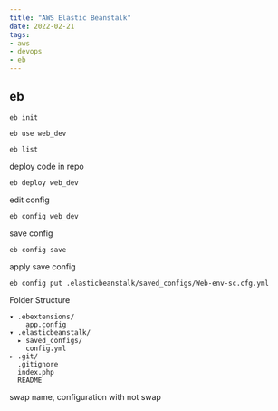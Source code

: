 ```yaml
---
title: "AWS Elastic Beanstalk"
date: 2022-02-21
tags:
- aws
- devops
- eb
---
```


## eb

```
eb init
```

```
eb use web_dev
```

```
eb list
```

deploy code in repo

```
eb deploy web_dev
```

edit config

```
eb config web_dev
```

save config

```
eb config save
```

apply save config

```
eb config put .elasticbeanstalk/saved_configs/Web-env-sc.cfg.yml
```

Folder Structure

```
▾ .ebextensions/
    app.config
▾ .elasticbeanstalk/
  ▸ saved_configs/
    config.yml
▸ .git/
  .gitignore
  index.php
  README
```

swap name, configuration with not swap

